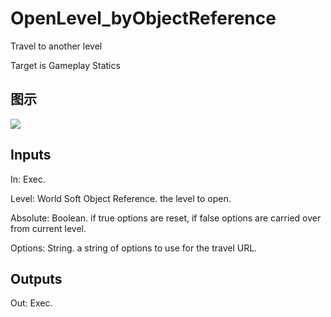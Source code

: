 # OpenLevel_byObjectReference

Travel to another level

Target is Gameplay Statics

## 图示

![]($-20221218-19064790.png)

## Inputs

In: Exec.

Level: World Soft Object Reference. the level to open.

Absolute: Boolean. if true options are reset, if false options are carried over from current level.

Options: String. a string of options to use for the travel URL.  

## Outputs

Out: Exec.

